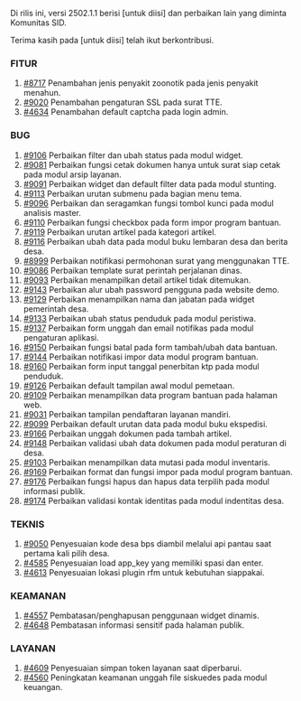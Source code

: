 Di rilis ini, versi 2502.1.1 berisi [untuk diisi] dan perbaikan lain yang diminta Komunitas SID.

Terima kasih pada [untuk diisi] telah ikut berkontribusi.


### FITUR

1. [#8717](https://github.com/OpenSID/OpenSID/issues/8717) Penambahan jenis penyakit zoonotik pada jenis penyakit menahun.
2. [#9020](https://github.com/OpenSID/OpenSID/issues/9020) Penambahan pengaturan SSL pada surat TTE.
3. [#4634](https://github.com/OpenSID/premium/issues/4634) Penambahan default captcha pada login admin.


### BUG
1. [#9106](https://github.com/OpenSID/OpenSID/issues/9106) Perbaikan filter dan ubah status pada modul widget.
2. [#9081](https://github.com/OpenSID/OpenSID/issues/9081) Perbaikan fungsi cetak dokumen hanya untuk surat siap cetak pada modul arsip layanan.
3. [#9091](https://github.com/OpenSID/OpenSID/issues/9091) Perbaikan widget dan default filter data pada modul stunting.
4. [#9113](https://github.com/OpenSID/OpenSID/issues/9113) Perbaikan urutan submenu pada bagian menu tema.
5. [#9096](https://github.com/OpenSID/OpenSID/issues/9096) Perbaikan dan seragamkan fungsi tombol kunci pada modul analisis master.
6. [#9110](https://github.com/OpenSID/OpenSID/issues/9110) Perbaikan fungsi checkbox pada form impor program bantuan.
7. [#9119](https://github.com/OpenSID/OpenSID/issues/9119) Perbaikan urutan artikel pada kategori artikel.
8. [#9116](https://github.com/OpenSID/OpenSID/issues/9116) Perbaikan ubah data pada modul buku lembaran desa dan berita desa.
9. [#8999](https://github.com/OpenSID/OpenSID/issues/8999) Perbaikan notifikasi permohonan surat yang menggunakan TTE.
10. [#9086](https://github.com/OpenSID/OpenSID/issues/9086) Perbaikan template surat perintah perjalanan dinas.
11. [#9093](https://github.com/OpenSID/OpenSID/issues/9093) Perbaikan menampilkan detail artikel tidak ditemukan.
12. [#9143](https://github.com/OpenSID/OpenSID/issues/9143) Perbaikan alur ubah password pengguna pada website demo.
13. [#9129](https://github.com/OpenSID/OpenSID/issues/9129) Perbaikan menampilkan nama dan jabatan pada widget pemerintah desa.
14. [#9133](https://github.com/OpenSID/OpenSID/issues/9133) Perbaikan ubah status penduduk pada modul peristiwa.
15. [#9137](https://github.com/OpenSID/OpenSID/issues/9137) Perbaikan form unggah dan email notifikas pada modul pengaturan aplikasi.
16. [#9150](https://github.com/OpenSID/OpenSID/issues/9150) Perbaikan fungsi batal pada form tambah/ubah data bantuan.
17. [#9144](https://github.com/OpenSID/OpenSID/issues/9144) Perbaikan notifikasi impor data modul program bantuan.
18. [#9160](https://github.com/OpenSID/OpenSID/issues/9160) Perbaikan form input tanggal penerbitan ktp pada modul penduduk.
19. [#9126](https://github.com/OpenSID/OpenSID/issues/9126) Perbaikan default tampilan awal modul pemetaan.
20. [#9109](https://github.com/OpenSID/OpenSID/issues/9109) Perbaikan menampilkan data program bantuan pada halaman web.
21. [#9031](https://github.com/OpenSID/OpenSID/issues/9031) Perbaikan tampilan pendaftaran layanan mandiri.
22. [#9099](https://github.com/OpenSID/OpenSID/issues/9099) Perbaikan default urutan data pada modul buku ekspedisi.
23. [#9166](https://github.com/OpenSID/OpenSID/issues/9166) Perbaikan unggah dokumen pada tambah artikel. 
24. [#9148](https://github.com/OpenSID/OpenSID/issues/9148) Perbaikan validasi ubah data dokumen pada modul peraturan di desa.
25. [#9103](https://github.com/OpenSID/OpenSID/issues/9103) Perbaikan menampilkan data mutasi pada modul inventaris.
26. [#9169](https://github.com/OpenSID/OpenSID/issues/9169) Perbaikan format dan fungsi impor pada modul program bantuan.
27. [#9176](https://github.com/OpenSID/OpenSID/issues/9176) Perbaikan fungsi hapus dan hapus data terpilih pada modul informasi publik.
28. [#9174](https://github.com/OpenSID/OpenSID/issues/9174) Perbaikan validasi kontak identitas pada modul indentitas desa.


### TEKNIS

1. [#9050](https://github.com/OpenSID/OpenSID/issues/9050) Penyesuaian kode desa bps diambil melalui api pantau saat pertama kali pilih desa.
2. [#4585](https://github.com/OpenSID/premium/issues/4585) Penyesuaian load app_key yang memiliki spasi dan enter.
3. [#4613](https://github.com/OpenSID/premium/issues/4613) Penyesuaian lokasi plugin rfm untuk kebutuhan siappakai.


### KEAMANAN

1. [#4557](https://github.com/OpenSID/premium/issues/4557) Pembatasan/penghapusan penggunaan widget dinamis.
2. [#4648](https://github.com/OpenSID/premium/issues/4648) Pembatasan informasi sensitif pada halaman publik.


### LAYANAN

1. [#4609](https://github.com/OpenSID/premium/issues/4609) Penyesuaian simpan token layanan saat diperbarui.
2. [#4560](https://github.com/OpenSID/premium/issues/4560) Peningkatan keamanan unggah file siskuedes pada modul keuangan.